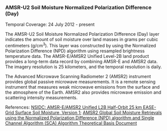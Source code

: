 ### AMSR-U2 Soil Moisture Normalized Polarization Difference (Day)
Temporal Coverage: 24 July 2012 - present

The AMSR-U2 Soil Moisture Normalized Polarization Difference (Day) layer indicates the amount of soil moisture over land masses in grams per cubic centimeters (g/cm<sup>3</sup>). This layer was constructed by using the Normalized Polarization Difference (NPD) algorithm using resampled brightness temperature data. The AMSR-E/AMSR2 Unified Level-2B land product provides a long-term data record by combining AMSR-E and AMSR2 data. The imagery resolution is 25 kilometers, and the temporal resolution is daily.

The Advanced Microwave Scanning Radiometer 2 (AMSR2) instrument provides global passive microwave measurements. It is a remote sensing instrument that measures weak microwave emissions from the surface and the atmosphere of the Earth. AMSR2 also provides microwave emission and scattering intensity measurements.

References:
[NSIDC: AMSR-E/AMSR2 Unified L2B Half-Orbit 25 km EASE-Grid Surface Soil Moisture, Version 1](http://nsidc.org/data/au_land);
[AMSR2 Global Soil Moisture Retrievals using the Normalized Polarization Difference (NPD) algorithm and Single Channel Algorithm (SCA) Algorithm Theoretical Basis Document](http://nsidc.org/sites/nsidc.org/files/technical-references/AMSR2_ATBD.DOCX)
